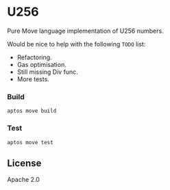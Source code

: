 # U256 

Pure Move language implementation of U256 numbers.

Would be nice to help with the following `TODO` list:
* Refactoring.
* Gas optimisation.
* Still missing Div func.
* More tests.

### Build

    aptos move build

### Test

    aptos move test

## License

Apache 2.0
